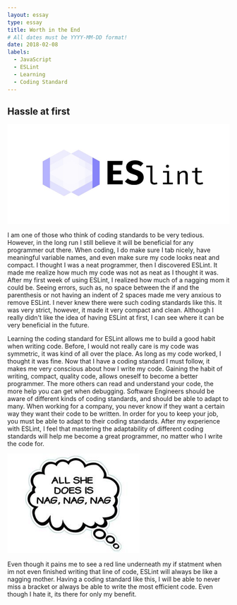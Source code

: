 ```yaml
---
layout: essay
type: essay
title: Worth in the End
# All dates must be YYYY-MM-DD format!
date: 2018-02-08
labels:
  - JavaScript
  - ESLint
  - Learning
  - Coding Standard
---
```


## Hassle at first

<img class="ui small left circular floated image" src="../images/eslint.png">

I am one of those who think of coding standards to be very tedious. However, in the long run I still believe it will be beneficial for any programmer out there. When coding, I do make sure I tab nicely, have meaningful variable names, and even make sure my code looks neat and compact. I thought I was a neat programmer, then I discovered ESLint. It made me realize how much my code was not as neat as I thought it was. After my first week of using ESLint, I realized how much of a nagging mom it could be. Seeing errors, such as, no space between the if and the parenthesis or not having an indent of 2 spaces made me very anxious to remove ESLint. I never knew there were such coding standards like this. It was very strict, however, it made it very compact and clean. Although I really didn't like the idea of having ESLint at first, I can see where it can be very beneficial in the future.

Learning the coding standard for ESLint allows me to build a good habit when writing code. Before, I would not really care is my code was symmetric, it was kind of all over the place. As long as my code worked, I thought it was fine. Now that I have a coding standard I must follow, it makes me very conscious about how I write my code. Gaining the habit of writing, compact, quality code, allows oneself to become a better programmer. The more others can read and understand your code, the more help you can get when debugging. Software Engineers should be aware of different kinds of coding standards, and should be able to adapt to many. When working for a company, you never know if they want a certain way they want their code to be written. In order for you to keep your job, you must be able to adapt to their coding standards. After my experience with ESLint, I feel that mastering the adaptability of different coding standards will help me become a great programmer, no matter who I write the code for.

<img class="ui small right circular floated image" src="../images/nagging.jpg">

Even though it pains me to see a red line underneath my if statment when im not even finished writing that line of code, ESLint will always be like a nagging mother. Having a coding standard like this, I will be able to never miss a bracket or always be able to write the most efficient code. Even though I hate it, its there for only my benefit. 
